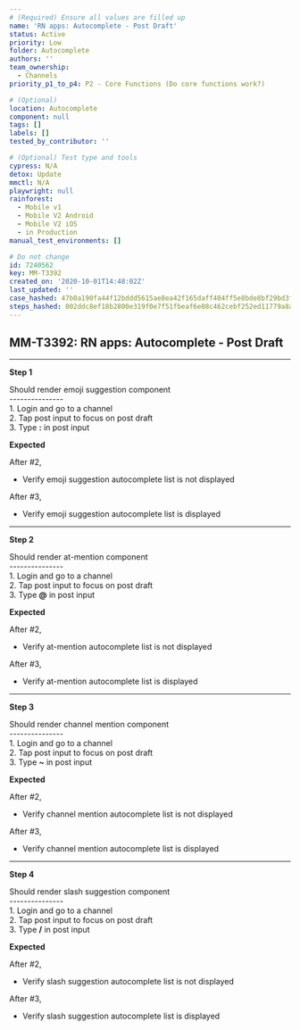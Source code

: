 ```yaml
---
# (Required) Ensure all values are filled up
name: 'RN apps: Autocomplete - Post Draft'
status: Active
priority: Low
folder: Autocomplete
authors: ''
team_ownership:
  - Channels
priority_p1_to_p4: P2 - Core Functions (Do core functions work?)

# (Optional)
location: Autocomplete
component: null
tags: []
labels: []
tested_by_contributor: ''

# (Optional) Test type and tools
cypress: N/A
detox: Update
mmctl: N/A
playwright: null
rainforest:
  - Mobile v1
  - Mobile V2 Android
  - Mobile V2 iOS
  - in Production
manual_test_environments: []

# Do not change
id: 7240562
key: MM-T3392
created_on: '2020-10-01T14:48:02Z'
last_updated: ''
case_hashed: 47b0a190fa44f12bddd5615ae8ea42f165daff404ff5e8bde8bf29bd3f9bbe31c0b05907d433c3748ae73629797e3693
steps_hashed: 002ddc8ef18b2800e319f0e7f51fbeaf6e08c462cebf252ed11779a8ab10a503697d89ef1a4ad90f226f66b20d24f2f5
---
```


<!-- (Auto-generated) Based on frontmatter's "key" and "name" -->

## MM-T3392: RN apps: Autocomplete - Post Draft

---

**Step 1**

Should render emoji suggestion component\
\---------------\
1\. Login and go to a channel\
2\. Tap post input to focus on post draft\
3\. Type **:** in post input

**Expected**

After #2,

- Verify emoji suggestion autocomplete list is not displayed

After #3,

- Verify emoji suggestion autocomplete list is displayed

---

**Step 2**

Should render at-mention component\
\---------------\
1\. Login and go to a channel\
2\. Tap post input to focus on post draft\
3\. Type **@** in post input

**Expected**

After #2,

- Verify at-mention autocomplete list is not displayed

After #3,

- Verify at-mention autocomplete list is displayed

---

**Step 3**

Should render channel mention component\
\---------------\
1\. Login and go to a channel\
2\. Tap post input to focus on post draft\
3\. Type **\~** in post input

**Expected**

After #2,

- Verify channel mention autocomplete list is not displayed

After #3,

- Verify channel mention autocomplete list is displayed

---

**Step 4**

Should render slash suggestion component\
\---------------\
1\. Login and go to a channel\
2\. Tap post input to focus on post draft\
3\. Type **/** in post input

**Expected**

After #2,

- Verify slash suggestion autocomplete list is not displayed

After #3,

- Verify slash suggestion autocomplete list is displayed
